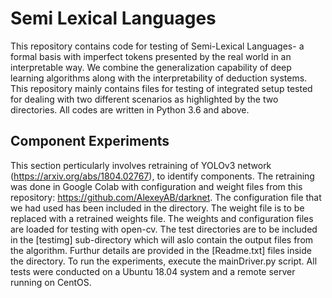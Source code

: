# Semi Lexical Languages
This repository contains code for testing of Semi-Lexical Languages- a formal basis with imperfect tokens presented by the real world in an interpretable way. We combine the generalization capability of deep learning algorithms along with the interpretability of deduction systems. This repository mainly contains files for testing of integrated setup tested for dealing with two different scenarios as highlighted by the two directories. All codes are written in Python 3.6 and above.

## Component Experiments
This section perticularly involves retraining of YOLOv3 network (https://arxiv.org/abs/1804.02767), to identify components. The retraining was done in Google Colab with configuration and weight files from this repository: https://github.com/AlexeyAB/darknet. The configuration file that we had used has been included in the directory. The weight file is to be replaced with a retrained weights file. The weights and configuration files are loaded for testing with open-cv. The test directories are to be included in the [testimg] sub-directory which will aslo contain the output files from the algorithm. Furthur details are provided in the [Readme.txt] files inside the directory. To run the experiments, execute the mainDriver.py script. All tests were conducted on a Ubuntu 18.04 system and a remote server running on CentOS.
